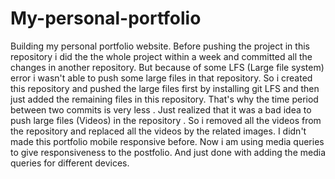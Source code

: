 # My-personal-portfolio
Building my personal portfolio website.
Before pushing the project in this repository i did the the whole project within a week and committed all the changes in another repository.
But because of some LFS (Large file system) error i wasn't able to push some large files in that repository.
So i created this repository and pushed the large files first by installing git LFS and then just added the remaining files in this repository.
That's why the time period between two commits is very less .
Just realized that it was a bad idea to push large files (Videos) in the repository .
So i removed all the videos from the repository and replaced all the videos by the related images.
I didn't made this portfolio mobile responsive before.
Now i am using media queries to give responsiveness to the postfolio.
And just done with adding the media queries for different devices.
